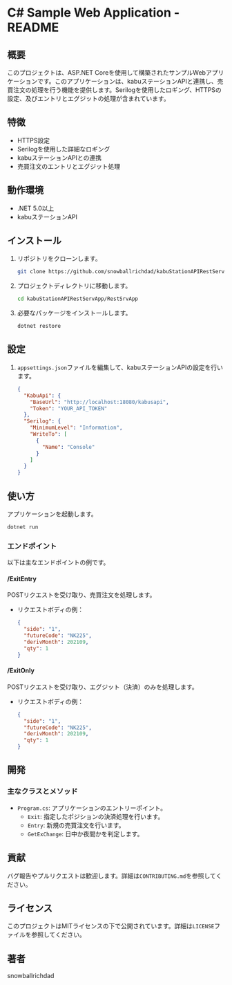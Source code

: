 
# C# Sample Web Application - README

## 概要
このプロジェクトは、ASP.NET Coreを使用して構築されたサンプルWebアプリケーションです。このアプリケーションは、kabuステーションAPIと連携し、売買注文の処理を行う機能を提供します。Serilogを使用したロギング、HTTPSの設定、及びエントリとエグジットの処理が含まれています。

## 特徴
- HTTPS設定
- Serilogを使用した詳細なロギング
- kabuステーションAPIとの連携
- 売買注文のエントリとエグジット処理

## 動作環境
- .NET 5.0以上
- kabuステーションAPI

## インストール
1. リポジトリをクローンします。
    ```bash
    git clone https://github.com/snowballrichdad/kabuStationAPIRestServApp.git
    ```
2. プロジェクトディレクトリに移動します。
    ```bash
    cd kabuStationAPIRestServApp/RestSrvApp
    ```
3. 必要なパッケージをインストールします。
    ```bash
    dotnet restore
    ```

## 設定
1. `appsettings.json`ファイルを編集して、kabuステーションAPIの設定を行います。
    ```json
    {
      "KabuApi": {
        "BaseUrl": "http://localhost:18080/kabusapi",
        "Token": "YOUR_API_TOKEN"
      },
      "Serilog": {
        "MinimumLevel": "Information",
        "WriteTo": [
          {
            "Name": "Console"
          }
        ]
      }
    }
    ```

## 使い方
アプリケーションを起動します。
```bash
dotnet run
```

### エンドポイント
以下は主なエンドポイントの例です。

#### /ExitEntry
POSTリクエストを受け取り、売買注文を処理します。
- リクエストボディの例：
    ```json
    {
      "side": "1",
      "futureCode": "NK225",
      "derivMonth": 202109,
      "qty": 1
    }
    ```

#### /ExitOnly
POSTリクエストを受け取り、エグジット（決済）のみを処理します。
- リクエストボディの例：
    ```json
    {
      "side": "1",
      "futureCode": "NK225",
      "derivMonth": 202109,
      "qty": 1
    }
    ```

## 開発
### 主なクラスとメソッド
- `Program.cs`: アプリケーションのエントリーポイント。
  - `Exit`: 指定したポジションの決済処理を行います。
  - `Entry`: 新規の売買注文を行います。
  - `GetExChange`: 日中か夜間かを判定します。

## 貢献
バグ報告やプルリクエストは歓迎します。詳細は`CONTRIBUTING.md`を参照してください。

## ライセンス
このプロジェクトはMITライセンスの下で公開されています。詳細は`LICENSE`ファイルを参照してください。

## 著者
snowballrichdad
